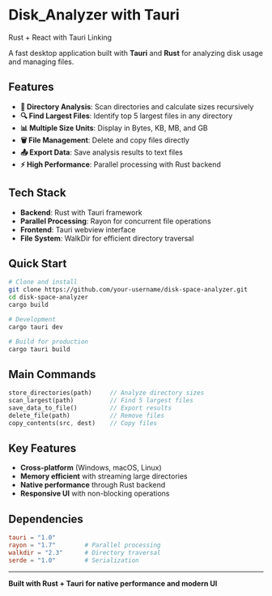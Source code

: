 # Disk_Analyzer with Tauri
Rust + React with Tauri Linking

A fast desktop application built with **Tauri** and **Rust** for analyzing disk usage and managing files.

## Features

- **📁 Directory Analysis**: Scan directories and calculate sizes recursively
- **🔍 Find Largest Files**: Identify top 5 largest files in any directory  
- **📊 Multiple Size Units**: Display in Bytes, KB, MB, and GB
- **🗑️ File Management**: Delete and copy files directly
- **📤 Export Data**: Save analysis results to text files
- **⚡ High Performance**: Parallel processing with Rust backend

## Tech Stack

- **Backend**: Rust with Tauri framework
- **Parallel Processing**: Rayon for concurrent file operations
- **Frontend**: Tauri webview interface
- **File System**: WalkDir for efficient directory traversal

## Quick Start

```bash
# Clone and install
git clone https://github.com/your-username/disk-space-analyzer.git
cd disk-space-analyzer
cargo build

# Development
cargo tauri dev

# Build for production
cargo tauri build
```

## Main Commands

```rust
store_directories(path)     // Analyze directory sizes
scan_largest(path)          // Find 5 largest files
save_data_to_file()         // Export results
delete_file(path)           // Remove files
copy_contents(src, dest)    // Copy files
```

## Key Features

- **Cross-platform** (Windows, macOS, Linux)
- **Memory efficient** with streaming large directories
- **Native performance** through Rust backend
- **Responsive UI** with non-blocking operations

## Dependencies

```toml
tauri = "1.0"
rayon = "1.7"        # Parallel processing
walkdir = "2.3"      # Directory traversal
serde = "1.0"        # Serialization
```

---

**Built with Rust + Tauri for native performance and modern UI**
